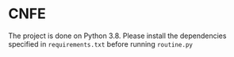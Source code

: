 # CNFE

The project is done on Python 3.8. Please install the dependencies specified in `requirements.txt` before running `routine.py`
